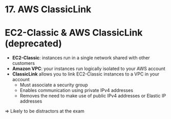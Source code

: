 # 17. AWS ClassicLink

# EC2-Classic & AWS ClassicLink (deprecated)

- **EC2-Classic**: instances run in a single network shared with other customers
- **Amazon VPC**: your instances run logically isolated to your AWS account
- **ClassicLink** allows you to link EC2-Classic instances to a VPC in your account
    - Must associate a security group
    - Enables communication using private IPv4 addresses
    - Removes the need to make use of public IPv4 addresses or Elastic IP addresses

⇒ Likely to be distractors at the exam